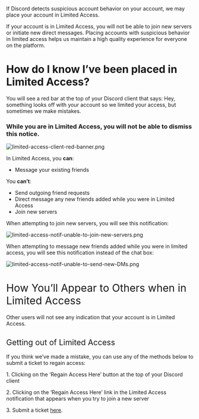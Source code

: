 <p>If Discord detects suspicious account behavior on your account, we may place your account in Limited Access.</p>
<p><span style="font-weight: 400;">If your account is in Limited Access, you will not be able to join new servers or initiate new direct messages. Placing accounts with suspicious behavior in limited access helps us maintain a high quality experience for everyone on the platform.</span></p>
<h1>How do I know I’ve been placed in Limited Access?</h1>
<p><span style="font-weight: 400;">You will see a red bar at the top of your Discord client that says: Hey, something looks off with your account so we limited your access, but sometimes we make mistakes.</span></p>
<h3>While you are in Limited Access, you will not be able to dismiss this notice.</h3>
<p class="wysiwyg-text-align-center"><img src="https://support.discord.com/hc/article_attachments/12045817217815" alt="limited-access-client-red-banner.png"></p>
<p><span style="font-weight: 400;">In Limited Access, you </span><strong>can</strong><span style="font-weight: 400;">: </span></p>
<ul>
    <li style="font-weight: 400;" aria-level="1"><span style="font-weight: 400;">Message your existing friends</span></li>
</ul>
<p><span style="font-weight: 400;">You </span><strong>can’t</strong><span style="font-weight: 400;">: </span></p>
<ul>
    <li style="font-weight: 400;" aria-level="1"><span style="font-weight: 400;">Send outgoing friend requests</span></li>
    <li style="font-weight: 400;" aria-level="1"><span style="font-weight: 400;">Direct message any new friends added while you were in Limited Access</span></li>
    <li style="font-weight: 400;" aria-level="1"><span style="font-weight: 400;">Join new servers </span></li>
</ul>
<p><span style="font-weight: 400;">When attempting to join new servers, you will see this notification: </span></p>
<p class="wysiwyg-text-align-center"><img src="https://support.discord.com/hc/article_attachments/12045823088279" alt="limited-access-notif-unable-to-join-new-servers.png"></p>
<p><span style="font-weight: 400;">When attempting to message new friends added while you were in limited access, you will see this notification instead of the chat box: </span></p>
<p class="wysiwyg-text-align-center"><span style="font-weight: 400;"><img src="https://support.discord.com/hc/article_attachments/12045823105943" alt="limited-access-notif-unable-to-send-new-DMs.png"></span></p>
<h1><span style="font-weight: 400;">How You’ll Appear to Others when in Limited Access</span></h1>
<p><span style="font-weight: 400;">Other users will not see any indication that your account is in Limited Access.</span></p>
<h2><span style="font-weight: 400;">Getting out of Limited Access <br></span></h2>
<p><span style="font-weight: 400;">If you think we’ve made a mistake, you can use any of the methods below to submit a ticket to regain access: </span></p>
<p><span style="font-weight: 400;">1. Clicking on the ‘Regain Access Here’ button at the top of your Discord client</span></p>
<p><span style="font-weight: 400;">2. Clicking on the ‘Regain Access Here’ link in the Limited Access notification that appears when you try to join a new server</span></p>
<p><span style="font-weight: 400;">3. Submit a ticket </span><a href="https://support.discord.com/hc/en-us/requests/new?ticket_form_id=360000029731&amp;tf_360055270593=__dc.ticket_form-tnsv1_appeals_other_questions__&amp;tf_1500000257462=__dc.ticket_form-tnsv1_appeal_action_on_account_or_bot1__&amp;tf_360055271193=__dc.ticket_form-tnsv1_appeal_account__"><span style="font-weight: 400;">here</span></a><span style="font-weight: 400;">. </span></p>
<p> </p>